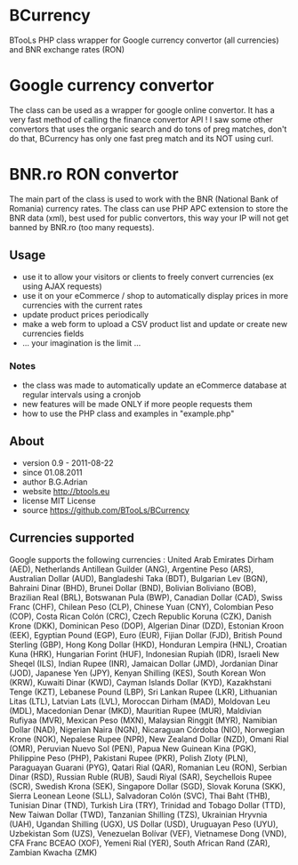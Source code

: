 BCurrency
=========

BTooLs PHP class wrapper for Google currency convertor (all currencies) and BNR exchange rates (RON)

# Google currency convertor

The class can be used as a wrapper for google online convertor. It has a very fast method of calling the finance convertor API !
I saw some other convertors that uses the organic search and do tons of preg matches, don't do that, BCurrency has only one fast preg match and its NOT using curl.

# BNR.ro RON convertor

The main part of the class is used to work with the BNR (National Bank of Romania) currency rates.
The class can use PHP APC extension to store the BNR data (xml), best used for public convertors, this way your IP will not get banned by BNR.ro (too many requests).


## Usage
* use it to allow your visitors or clients to freely convert currencies (ex using AJAX requests)
* use it on your eCommerce / shop to automatically display prices in more currencies with the current rates
* update product prices periodically
* make a web form to upload a CSV product list and update or create new currencies fields
* ... your imagination is the limit ...

### Notes
* the class was made to automatically update an eCommerce database at regular intervals using a cronjob
* new features will be made ONLY if more people requests them
* how to use the PHP class and examples in "example.php"

## About
 * version 0.9 - 2011-08-22
 * since 01.08.2011
 * author B.G.Adrian
 * website http://btools.eu
 * license MIT License
 * source https://github.com/BTooLs/BCurrency
 
 ## Currencies supported
 Google supports the following currencies : United Arab Emirates Dirham (AED), Netherlands Antillean Guilder (ANG), Argentine Peso (ARS), Australian Dollar (AUD), Bangladeshi Taka (BDT), Bulgarian Lev (BGN), Bahraini Dinar (BHD), Brunei Dollar (BND), Bolivian Boliviano (BOB), Brazilian Real (BRL), Botswanan Pula (BWP), Canadian Dollar (CAD), Swiss Franc (CHF), Chilean Peso (CLP), Chinese Yuan (CNY), Colombian Peso (COP), Costa Rican Colón (CRC), Czech Republic Koruna (CZK), Danish Krone (DKK), Dominican Peso (DOP), Algerian Dinar (DZD), Estonian Kroon (EEK), Egyptian Pound (EGP), Euro (EUR), Fijian Dollar (FJD), British Pound Sterling (GBP), Hong Kong Dollar (HKD), Honduran Lempira (HNL), Croatian Kuna (HRK), Hungarian Forint (HUF), Indonesian Rupiah (IDR), Israeli New Sheqel (ILS), Indian Rupee (INR), Jamaican Dollar (JMD), Jordanian Dinar (JOD), Japanese Yen (JPY), Kenyan Shilling (KES), South Korean Won (KRW), Kuwaiti Dinar (KWD), Cayman Islands Dollar (KYD), Kazakhstani Tenge (KZT), Lebanese Pound (LBP), Sri Lankan Rupee (LKR), Lithuanian Litas (LTL), Latvian Lats (LVL), Moroccan Dirham (MAD), Moldovan Leu (MDL), Macedonian Denar (MKD), Mauritian Rupee (MUR), Maldivian Rufiyaa (MVR), Mexican Peso (MXN), Malaysian Ringgit (MYR), Namibian Dollar (NAD), Nigerian Naira (NGN), Nicaraguan Córdoba (NIO), Norwegian Krone (NOK), Nepalese Rupee (NPR), New Zealand Dollar (NZD), Omani Rial (OMR), Peruvian Nuevo Sol (PEN), Papua New Guinean Kina (PGK), Philippine Peso (PHP), Pakistani Rupee (PKR), Polish Zloty (PLN), Paraguayan Guarani (PYG), Qatari Rial (QAR), Romanian Leu (RON), Serbian Dinar (RSD), Russian Ruble (RUB), Saudi Riyal (SAR), Seychellois Rupee (SCR), Swedish Krona (SEK), Singapore Dollar (SGD), Slovak Koruna (SKK), Sierra Leonean Leone (SLL), Salvadoran Colón (SVC), Thai Baht (THB), Tunisian Dinar (TND), Turkish Lira (TRY), Trinidad and Tobago Dollar (TTD), New Taiwan Dollar (TWD), Tanzanian Shilling (TZS), Ukrainian Hryvnia (UAH), Ugandan Shilling (UGX), US Dollar (USD), Uruguayan Peso (UYU), Uzbekistan Som (UZS), Venezuelan Bolívar (VEF), Vietnamese Dong (VND), CFA Franc BCEAO (XOF), Yemeni Rial (YER), South African Rand (ZAR), Zambian Kwacha (ZMK)